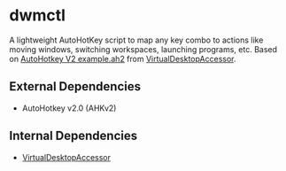 # dwmctl
A lightweight AutoHotKey script to map any key combo to actions like moving windows, switching workspaces, launching programs, etc. Based on [AutoHotkey V2 example.ah2](https://github.com/Ciantic/VirtualDesktopAccessor/blob/rust/example.ah2) from [VirtualDesktopAccessor](https://github.com/Ciantic/VirtualDesktopAccessor).

## External Dependencies
- AutoHotkey v2.0 (AHKv2)

## Internal Dependencies
- [VirtualDesktopAccessor](https://github.com/Ciantic/VirtualDesktopAccessor)
